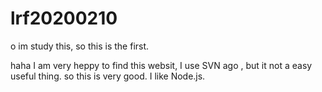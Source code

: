# lrf20200210
o im study this, so this is the first.


  haha  I am very heppy to find this websit, I use SVN ago , but it not a easy useful thing. 
so this is very good. I like Node.js.
